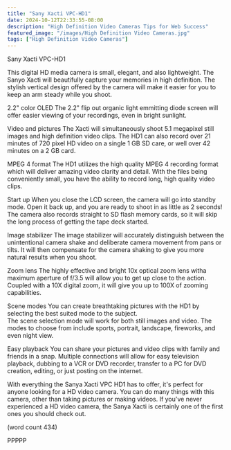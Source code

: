 ```yaml
---
title: "Sany Xacti VPC-HD1"
date: 2024-10-12T22:33:55-08:00
description: "High Definition Video Cameras Tips for Web Success"
featured_image: "/images/High Definition Video Cameras.jpg"
tags: ["High Definition Video Cameras"]
---
```


Sany Xacti VPC-HD1

This digital HD media camera is small, elegant, and
also lightweight.  The Sanyo Xacti will beautifully
capture your memories in high definition.  The
stylish vertical design offered by the camera will
make it easier for you to keep an arm steady while
you shoot.

2.2" color OLED
The 2.2" flip out organic light emmitting diode 
screen will offer easier viewing of your recordings,
even in bright sunlight.

Video and pictures
The Xacti will simultaneously shoot 5.1 megapixel
still images and high definition video clips.  The
HD1 can also record over 21 minutes of 720 pixel
HD video on a single 1 GB SD care, or well over 42
minutes on a 2 GB card.

MPEG 4 format
The HD1 utilizes the high quality MPEG 4 recording
format which will deliver amazing video clarity and
detail.  With the files being conveniently small, 
you have the ability to record long, high quality
video clips.

Start up
When you close the LCD screen, the camera will go
into standby mode.  Open it back up, and you are
ready to shoot in as little as 2 seconds!  The
camera also records straight to SD flash memory
cards, so it will skip the long process of getting
the tape deck started.

Image stabilizer
The image stabilizer will accurately distinguish
between the unintentional camera shake and 
deliberate camera movement from pans or tilts.  It
will then compensate for the camera shaking to
give you more natural results when you shoot.

Zoom lens
The highly effective and bright 10x optical zoom 
lens witha maximum aperture of f/3.5 will allow you
to get up close to the action.  Coupled with a 10X
digital zoom, it will give you up to 100X of zooming
capabilities.

Scene modes
You can create breathtaking pictures with the HD1
by selecting the best suited mode to the subject.  
The scene selection mode will work for both still
images and video.  The modes to choose from include
sports, portrait, landscape, fireworks, and even
night view.

Easy playback
You can share your pictures and video clips with
family and friends in a snap.  Multiple connections
will allow for easy television playback, dubbing
to a VCR or DVD recorder, transfer to a PC for DVD
creation, editing, or just posting on the internet.

With everything the Sanya Xacti VPC HD1 has to 
offer, it's perfect for anyone looking for a HD
video camera.  You can do many things with this
camera, other than taking pictures or making videos.
If you've never experienced a HD video camera, the
Sanya Xacti is certainly one of the first ones you
should check out.

(word count 434)

PPPPP
